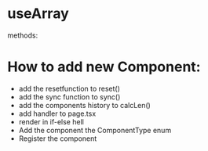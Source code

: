 # useArray

methods:

# How to add new Component:

- add the resetfunction to reset()
- add the sync function to sync()
- add the components history to calcLen()
- add handler to page.tsx
- render in if-else hell
- Add the component the ComponentType enum
- Register the component
